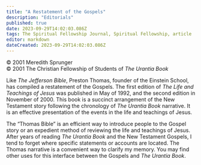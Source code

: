 ```yaml
---
title: "A Restatement of the Gospels"
description: "Editorials"
published: true
date: 2023-09-29T14:02:03.086Z
tags: The Spiritual Fellowship Journal, Spiritual Fellowship, article
editor: markdown
dateCreated: 2023-09-29T14:02:03.086Z
---
```


<p class="v-card v-sheet theme--light gray lighten-3 px-2">© 2001 Meredith Sprunger<br>© 2001 The Christian Fellowship of Students of <i>The Urantia Book</i></p>

Like _The Jefferson Bible_, Preston Thomas, founder of the Einstein School, has compiled a restatement of the Gospels. The first edition of _The Life and Teachings of Jesus_ was published in May of 1992, and the second edition in November of 2000. This book is a succinct arrangement of the New Testament story following the chronology of _The Urantia Book_ narrative. It is an effective presentation of the events in the life and teachings of Jesus.

The “Thomas Bible” is an efficient way to introduce people to the Gospel story or an expedient method of reviewing the life and teachings of Jesus. After years of reading _The Urantia Book_ and the New Testament Gospels, I tend to forget where specific statements or accounts are located. The Thomas narrative is a convenient way to clarify my memory. You may find other uses for this interface between the Gospels and _The Urantia Book_.